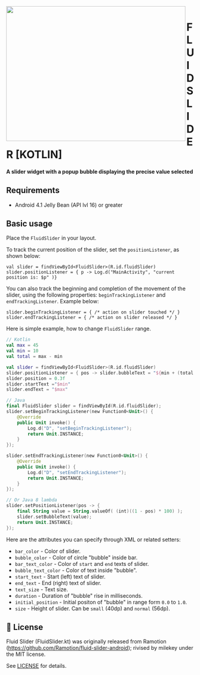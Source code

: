 <img align="left" src="https://github.com/Ramotion/fluid-slider-android/blob/master/Fluid_slider.gif" width="480" height="360">

<h1 align="left">FLUID SLIDER [KOTLIN]</h1>

<h4>A slider widget with a popup bubble displaying the precise value selected</h4>

## Requirements

- Android 4.1 Jelly Bean (API lvl 16) or greater

## Basic usage

Place the `FluidSlider` in your layout.

To track the current position of the slider, set the `positionListener`, as shown below:
```
val slider = findViewById<FluidSlider>(R.id.fluidSlider)
slider.positionListener = { p -> Log.d("MainActivity", "current position is: $p" )}
```

You can also track the beginning and completion of the movement of the slider, using the following properties:
`beginTrackingListener` and` endTrackingListener`. Example below:
```
slider.beginTrackingListener = { /* action on slider touched */ }
slider.endTrackingListener = { /* action on slider released */ }
```

Here is simple example, how to change `FluidSlider` range.
```kotlin
// Kotlin
val max = 45
val min = 10
val total = max - min

val slider = findViewById<FluidSlider>(R.id.fluidSlider)
slider.positionListener = { pos -> slider.bubbleText = "${min + (total  * pos).toInt()}" }
slider.position = 0.3f
slider.startText ="$min"
slider.endText = "$max"

// Java
final FluidSlider slider = findViewById(R.id.fluidSlider);
slider.setBeginTrackingListener(new Function0<Unit>() {
    @Override
    public Unit invoke() {
        Log.d("D", "setBeginTrackingListener");
        return Unit.INSTANCE;
    }
});

slider.setEndTrackingListener(new Function0<Unit>() {
    @Override
    public Unit invoke() {
        Log.d("D", "setEndTrackingListener");
        return Unit.INSTANCE;
    }
});

// Or Java 8 lambda
slider.setPositionListener(pos -> {
    final String value = String.valueOf( (int)((1 - pos) * 100) );
    slider.setBubbleText(value);
    return Unit.INSTANCE;
});
```

Here are the attributes you can specify through XML or related setters:
* `bar_color` - Color of slider.
* `bubble_color` - Color of circle "bubble" inside bar.
* `bar_text_color` - Color of `start` and `end` texts of slider.
* `bubble_text_color` - Color of text inside "bubble".
* `start_text` - Start (left) text of slider.
* `end_text` - End (right) text of slider.
* `text_size` - Text size.
* `duration` - Duration of "bubble" rise in milliseconds.
* `initial_position` - Initial positon of "bubble" in range form `0.0` to `1.0`.
* `size` - Height of slider. Can be `small` (40dp) and `normal` (56dp).

## 📄 License

Fluid Slider (FluidSlider.kt) was originally released from Ramotion (https://github.com/Ramotion/fluid-slider-android); rivised by milekey under the MIT license.

See [LICENSE](./LICENSE.txt) for details.